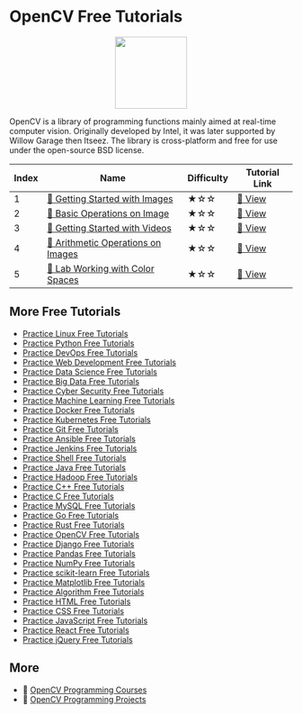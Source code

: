 # OpenCV Free Tutorials

<div align="center">
<img width="128px" src="https://file.labex.io/path/pQ75vSY2Oubi.png">
</div>

OpenCV is a library of programming functions mainly aimed at real-time computer vision. Originally developed by Intel, it was later supported by Willow Garage then Itseez. The library is cross-platform and free for use under the open-source BSD license.

|   Index | Name                                                                                                         | Difficulty   | Tutorial Link                                                                     |
|---------|--------------------------------------------------------------------------------------------------------------|--------------|-----------------------------------------------------------------------------------|
|       1 | [📖 Getting Started with Images](https://labex.io/tutorials/opencv-getting-started-with-images-8438)          | ★☆☆          | [🔗 View](https://labex.io/tutorials/opencv-getting-started-with-images-8438)      |
|       2 | [📖 Basic Operations on Image](https://labex.io/tutorials/opencv-basic-operations-on-image-67174)             | ★☆☆          | [🔗 View](https://labex.io/tutorials/opencv-basic-operations-on-image-67174)       |
|       3 | [📖 Getting Started with Videos](https://labex.io/tutorials/opencv-getting-started-with-videos-14766)         | ★☆☆          | [🔗 View](https://labex.io/tutorials/opencv-getting-started-with-videos-14766)     |
|       4 | [📖 Arithmetic Operations on Images](https://labex.io/tutorials/opencv-arithmetic-operations-on-images-38502) | ★☆☆          | [🔗 View](https://labex.io/tutorials/opencv-arithmetic-operations-on-images-38502) |
|       5 | [📖 Lab Working with Color Spaces](https://labex.io/tutorials/opencv-lab-working-with-color-spaces-21417)     | ★☆☆          | [🔗 View](https://labex.io/tutorials/opencv-lab-working-with-color-spaces-21417)   |

## More Free Tutorials

- [Practice Linux Free Tutorials](https://github.com/labex-labs/linux-free-tutorials)
- [Practice Python Free Tutorials](https://github.com/labex-labs/python-free-tutorials)
- [Practice DevOps Free Tutorials](https://github.com/labex-labs/devops-free-tutorials)
- [Practice Web Development Free Tutorials](https://github.com/labex-labs/web-development-free-tutorials)
- [Practice Data Science Free Tutorials](https://github.com/labex-labs/data-science-free-tutorials)
- [Practice Big Data Free Tutorials](https://github.com/labex-labs/bigdata-free-tutorials)
- [Practice Cyber Security Free Tutorials](https://github.com/labex-labs/cysec-free-tutorials)
- [Practice Machine Learning Free Tutorials](https://github.com/labex-labs/ml-free-tutorials)
- [Practice Docker Free Tutorials](https://github.com/labex-labs/docker-free-tutorials)
- [Practice Kubernetes Free Tutorials](https://github.com/labex-labs/kubernetes-free-tutorials)
- [Practice Git Free Tutorials](https://github.com/labex-labs/git-free-tutorials)
- [Practice Ansible Free Tutorials](https://github.com/labex-labs/ansible-free-tutorials)
- [Practice Jenkins Free Tutorials](https://github.com/labex-labs/jenkins-free-tutorials)
- [Practice Shell Free Tutorials](https://github.com/labex-labs/shell-free-tutorials)
- [Practice Java Free Tutorials](https://github.com/labex-labs/java-free-tutorials)
- [Practice Hadoop Free Tutorials](https://github.com/labex-labs/hadoop-free-tutorials)
- [Practice C++ Free Tutorials](https://github.com/labex-labs/cpp-free-tutorials)
- [Practice C Free Tutorials](https://github.com/labex-labs/c-free-tutorials)
- [Practice MySQL Free Tutorials](https://github.com/labex-labs/mysql-free-tutorials)
- [Practice Go Free Tutorials](https://github.com/labex-labs/go-free-tutorials)
- [Practice Rust Free Tutorials](https://github.com/labex-labs/rust-free-tutorials)
- [Practice OpenCV Free Tutorials](https://github.com/labex-labs/opencv-free-tutorials)
- [Practice Django Free Tutorials](https://github.com/labex-labs/django-free-tutorials)
- [Practice Pandas Free Tutorials](https://github.com/labex-labs/pandas-free-tutorials)
- [Practice NumPy Free Tutorials](https://github.com/labex-labs/numpy-free-tutorials)
- [Practice scikit-learn Free Tutorials](https://github.com/labex-labs/sklearn-free-tutorials)
- [Practice Matplotlib Free Tutorials](https://github.com/labex-labs/matplotlib-free-tutorials)
- [Practice Algorithm Free Tutorials](https://github.com/labex-labs/algorithm-free-tutorials)
- [Practice HTML Free Tutorials](https://github.com/labex-labs/html-free-tutorials)
- [Practice CSS Free Tutorials](https://github.com/labex-labs/css-free-tutorials)
- [Practice JavaScript Free Tutorials](https://github.com/labex-labs/javascript-free-tutorials)
- [Practice React Free Tutorials](https://github.com/labex-labs/react-free-tutorials)
- [Practice jQuery Free Tutorials](https://github.com/labex-labs/jquery-free-tutorials)


## More

- 🔗 [OpenCV Programming Courses](https://github.com/labex-labs/awesome-programming-courses)
- 🔗 [OpenCV Programming Projects](https://github.com/labex-labs/awesome-programming-projects)

